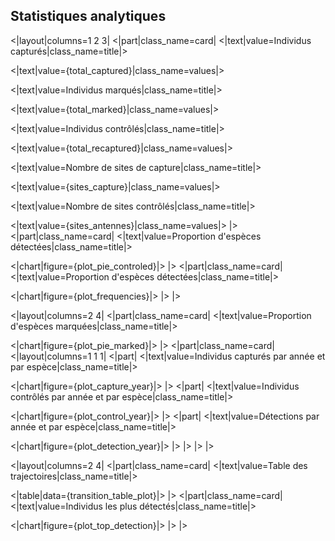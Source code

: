 ## Statistiques analytiques

<|layout|columns=1 2 3|
<|part|class_name=card|
<|text|value=Individus capturés|class_name=title|>

<|text|value={total_captured}|class_name=values|>

<|text|value=Individus marqués|class_name=title|>

<|text|value={total_marked}|class_name=values|>

<|text|value=Individus contrôlés|class_name=title|>

<|text|value={total_recaptured}|class_name=values|>

<|text|value=Nombre de sites de capture|class_name=title|>

<|text|value={sites_capture}|class_name=values|>

<|text|value=Nombre de sites contrôlés|class_name=title|>

<|text|value={sites_antennes}|class_name=values|>
|>
<|part|class_name=card|
<|text|value=Proportion d'espèces détectées|class_name=title|>

<|chart|figure={plot_pie_controled}|>
|>
<|part|class_name=card|
<|text|value=Proportion d'espèces détectées|class_name=title|>

<|chart|figure={plot_frequencies}|>
|>
|>

<|layout|columns=2 4|
<|part|class_name=card|
<|text|value=Proportion d'espèces marquées|class_name=title|>

<|chart|figure={plot_pie_marked}|>
|>
<|part|class_name=card|
<|layout|columns=1 1 1|
<|part|
<|text|value=Individus capturés par année et par espèce|class_name=title|>

<|chart|figure={plot_capture_year}|>
|>
<|part|
<|text|value=Individus contrôlés par année et par espèce|class_name=title|>

<|chart|figure={plot_control_year}|>
|>
<|part|
<|text|value=Détections par année et par espèce|class_name=title|>

<|chart|figure={plot_detection_year}|>
|>
|>
|>
|>

<|layout|columns=2 4|
<|part|class_name=card|
<|text|value=Table des trajectoires|class_name=title|>

<|table|data={transition_table_plot}|>
|>
<|part|class_name=card|
<|text|value=Individus les plus détectés|class_name=title|>

<|chart|figure={plot_top_detection}|>
|>
|>